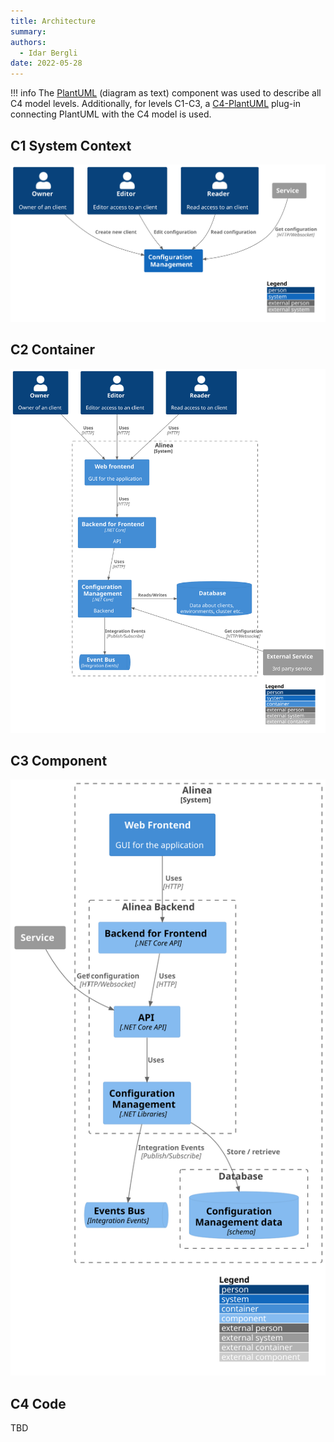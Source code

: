 ```yaml
---
title: Architecture
summary:
authors:
  - Idar Bergli
date: 2022-05-28
---
```


!!! info
    The [PlantUML](https://plantuml.com/) (diagram as text) component was used to describe all C4 model levels. Additionally,
    for levels C1-C3, a [C4-PlantUML](https://github.com/plantuml-stdlib/C4-PlantUML) plug-in connecting PlantUML with the C4 model is used.

## C1 System Context

![](../../diagrams/configuration-management/C1_System_Context.svg)

## C2 Container

![](../../diagrams/configuration-management/C2_Containers.svg)

## C3 Component

![](../../diagrams/configuration-management/C3_Components.svg)

## C4 Code

TBD
